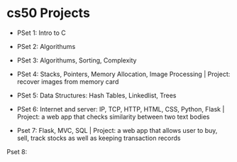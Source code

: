 # cs50 Projects

* PSet 1: Intro to C

* PSet 2: Algorithums

* PSet 3: Algorithums, Sorting, Complexity

* PSet 4: Stacks, Pointers, Memory Allocation, Image Processing | Project: recover images from memory card

* PSet 5: Data Structures: Hash Tables, Linkedlist, Trees

* PSet 6: Internet and server: IP, TCP, HTTP, HTML, CSS, Python, Flask | Project: a web app that checks similarity between two text bodies

* Pset 7: Flask, MVC, SQL | Project: a web app that allows user to buy, sell, track stocks as well as keeping transaction records

Pset 8: 



